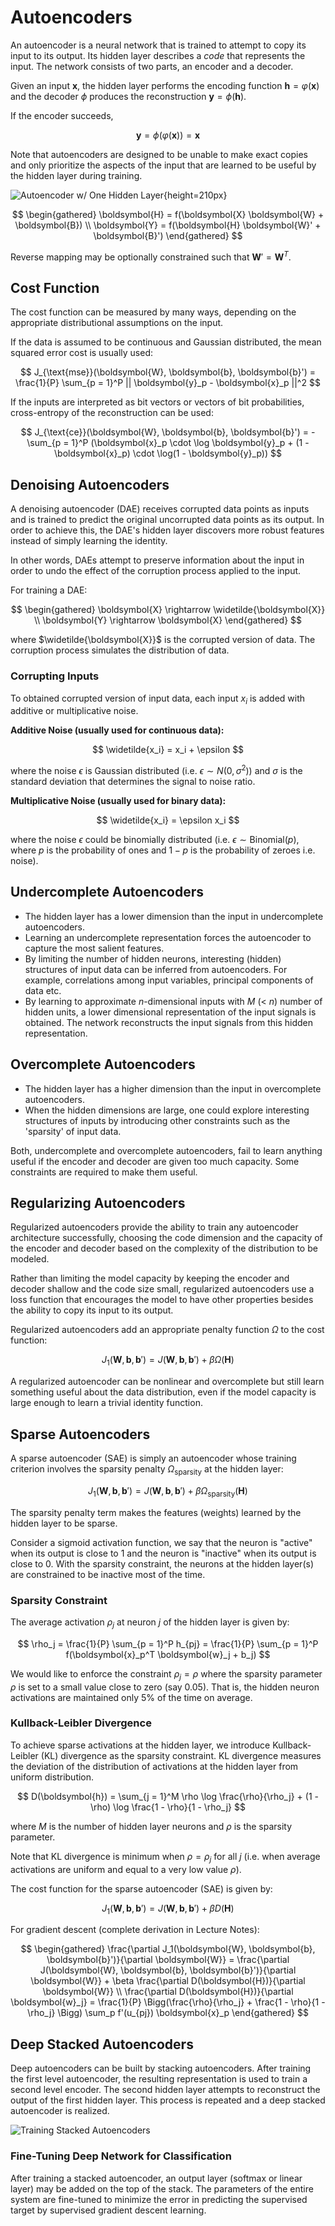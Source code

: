 # Autoencoders

An autoencoder is a neural network that is trained to attempt to copy its input to its output. Its hidden layer describes a *code* that represents the input. The network consists of two parts, an encoder and a decoder.

Given an input $\boldsymbol{x}$, the hidden layer performs the encoding function $\boldsymbol{h} = \varphi(\boldsymbol{x})$ and the decoder $\phi$ produces the reconstruction $\boldsymbol{y} = \phi(\boldsymbol{h})$.

If the encoder succeeds,

$$
\boldsymbol{y} = \phi(\varphi(\boldsymbol{x})) = \boldsymbol{x}
$$

Note that autoencoders are designed to be unable to make exact copies and only prioritize the aspects of the input that are learned to be useful by the hidden layer during training.

![Autoencoder w/ One Hidden Layer](img/Autoencoder.png){height=210px}

$$
\begin{gathered}
\boldsymbol{H} = f(\boldsymbol{X} \boldsymbol{W} + \boldsymbol{B}) \\
\boldsymbol{Y} = f(\boldsymbol{H} \boldsymbol{W}' + \boldsymbol{B}')
\end{gathered}
$$

Reverse mapping may be optionally constrained such that $\boldsymbol{W}' = \boldsymbol{W}^T$.

## Cost Function

The cost function can be measured by many ways, depending on the appropriate distributional assumptions on the input.

If the data is assumed to be continuous and Gaussian distributed, the mean squared error cost is usually used:

$$
J_{\text{mse}}(\boldsymbol{W}, \boldsymbol{b}, \boldsymbol{b}') = \frac{1}{P} \sum_{p = 1}^P || \boldsymbol{y}_p - \boldsymbol{x}_p ||^2
$$

If the inputs are interpreted as bit vectors or vectors of bit probabilities, cross-entropy of the reconstruction can be used:

$$
J_{\text{ce}}(\boldsymbol{W}, \boldsymbol{b}, \boldsymbol{b}') = - \sum_{p = 1}^P (\boldsymbol{x}_p \cdot \log \boldsymbol{y}_p + (1 - \boldsymbol{x}_p) \cdot \log(1 - \boldsymbol{y}_p))
$$

## Denoising Autoencoders

A denoising autoencoder (DAE) receives corrupted data points as inputs and is trained to predict the original uncorrupted data points as its output. In order to achieve this, the DAE's hidden layer discovers more robust features instead of simply learning the identity.

In other words, DAEs attempt to preserve information about the input in order to undo the effect of the corruption process applied to the input.

For training a DAE:

$$
\begin{gathered}
\boldsymbol{X} \rightarrow \widetilde{\boldsymbol{X}} \\
\boldsymbol{Y} \rightarrow \boldsymbol{X}
\end{gathered}
$$

where $\widetilde{\boldsymbol{X}}$ is the corrupted version of data. The corruption process simulates the distribution of data.

### Corrupting Inputs

To obtained corrupted version of input data, each input $x_i$ is added with additive or multiplicative noise.

**Additive Noise (usually used for continuous data):**

$$
\widetilde{x_i} = x_i + \epsilon
$$

where the noise $\epsilon$ is Gaussian distributed (i.e. $\epsilon \sim N(0, \sigma^2)$) and $\sigma$ is the standard deviation that determines the signal to noise ratio.

**Multiplicative Noise (usually used for binary data):**

$$
\widetilde{x_i} = \epsilon x_i
$$

where the noise $\epsilon$ could be binomially distributed (i.e. $\epsilon \sim \text{Binomial}(p)$, where $p$ is the probability of ones and $1 - p$ is the probability of zeroes i.e. noise).

## Undercomplete Autoencoders

- The hidden layer has a lower dimension than the input in undercomplete autoencoders.
- Learning an undercomplete representation forces the autoencoder to capture the most salient features.
- By limiting the number of hidden neurons, interesting (hidden) structures of input data can be inferred from autoencoders. For example, correlations among input variables, principal components of data etc.
- By learning to approximate $n$-dimensional inputs with $M$ (< $n$) number of hidden units, a lower dimensional representation of the input signals is obtained. The network reconstructs the input signals from this hidden representation.

## Overcomplete Autoencoders

- The hidden layer has a higher dimension than the input in overcomplete autoencoders.
- When the hidden dimensions are large, one could explore interesting structures of inputs by introducing other constraints such as the 'sparsity' of input data.

Both, undercomplete and overcomplete autoencoders, fail to learn anything useful if the encoder and decoder are given too much capacity. Some constraints are required to make them useful.

## Regularizing Autoencoders

Regularized autoencoders provide the ability to train any autoencoder architecture successfully, choosing the code dimension and the capacity of the encoder and decoder based on the complexity of the distribution to be modeled.

Rather than limiting the model capacity by keeping the encoder and decoder shallow and the code size small, regularized autoencoders use a loss function that encourages the model to have other properties besides the ability to copy its input to its output.

Regularized autoencoders add an appropriate penalty function $\Omega$ to the cost function:

$$
J_1(\boldsymbol{W}, \boldsymbol{b}, \boldsymbol{b}') = J(\boldsymbol{W}, \boldsymbol{b}, \boldsymbol{b}') + \beta \Omega(\boldsymbol{H})
$$

A regularized autoencoder can be nonlinear and overcomplete but still learn something useful about the data distribution, even if the model capacity is large enough to learn a trivial identity function.

## Sparse Autoencoders

A sparse autoencoder (SAE) is simply an autoencoder whose training criterion involves the sparsity penalty $\Omega_{\text{sparsity}}$ at the hidden layer:

$$
J_1(\boldsymbol{W}, \boldsymbol{b}, \boldsymbol{b}') = J(\boldsymbol{W}, \boldsymbol{b}, \boldsymbol{b}') + \beta \Omega_{\text{sparsity}}(\boldsymbol{H})
$$

The sparsity penalty term makes the features (weights) learned by the hidden layer to be sparse.

Consider a sigmoid activation function, we say that the neuron is "active" when its output is close to 1 and the neuron is "inactive" when its output is close to 0. With the sparsity constraint, the neurons at the hidden layer(s) are constrained to be inactive most of the time.

### Sparsity Constraint

The average activation $\rho_j$ at neuron $j$ of the hidden layer is given by:

$$
\rho_j = \frac{1}{P} \sum_{p = 1}^P h_{pj} = \frac{1}{P} \sum_{p = 1}^P f(\boldsymbol{x}_p^T \boldsymbol{w}_j + b_j)
$$

We would like to enforce the constraint $\rho_j = \rho$ where the sparsity parameter $\rho$ is set to a small value close to zero (say 0.05). That is, the hidden neuron activations are maintained only 5% of the time on average.

### Kullback-Leibler Divergence

To achieve sparse activations at the hidden layer, we introduce Kullback-Leibler (KL) divergence as the sparsity constraint. KL divergence measures the deviation of the distribution of activations at the hidden layer from uniform distribution.

$$
D(\boldsymbol{h}) = \sum_{j = 1}^M \rho \log \frac{\rho}{\rho_j} + (1 - \rho) \log \frac{1 - \rho}{1 - \rho_j}
$$

where $M$ is the number of hidden layer neurons and $\rho$ is the sparsity parameter.

Note that KL divergence is minimum when $\rho = \rho_j$ for all $j$ (i.e. when average activations are uniform and equal to a very low value $\rho$).

The cost function for the sparse autoencoder (SAE) is given by:

$$
J_1(\boldsymbol{W}, \boldsymbol{b}, \boldsymbol{b}') = J(\boldsymbol{W}, \boldsymbol{b}, \boldsymbol{b}') + \beta D(\boldsymbol{H})
$$

For gradient descent (complete derivation in Lecture Notes):

$$
\begin{gathered}
\frac{\partial J_1(\boldsymbol{W}, \boldsymbol{b}, \boldsymbol{b}')}{\partial \boldsymbol{W}} = \frac{\partial J(\boldsymbol{W}, \boldsymbol{b}, \boldsymbol{b}')}{\partial \boldsymbol{W}} + \beta \frac{\partial D(\boldsymbol{H})}{\partial \boldsymbol{W}} \\
\frac{\partial D(\boldsymbol{H})}{\partial \boldsymbol{w}_j} = \frac{1}{P} \Bigg(\frac{\rho}{\rho_j} + \frac{1 - \rho}{1 - \rho_j} \Bigg) \sum_p f'(u_{pj}) \boldsymbol{x}_p
\end{gathered}
$$

## Deep Stacked Autoencoders

Deep autoencoders can be built by stacking autoencoders. After training the first level autoencoder, the resulting representation is used to train a second level encoder. The second hidden layer attempts to reconstruct the output of the first hidden layer. This process is repeated and a deep stacked autoencoder is realized.

![Training Stacked Autoencoders](img/Training%20Stacked%20Autoencoders.png)

### Fine-Tuning Deep Network for Classification

After training a stacked autoencoder, an output layer (softmax or linear layer) may be added on the top of the stack. The parameters of the entire system are fine-tuned to minimize the error in predicting the supervised target by supervised gradient descent learning.
